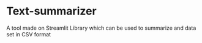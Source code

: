 # Text-summarizer
 A tool made on Streamlit Library which can be used to summarize and data set in CSV format
 
